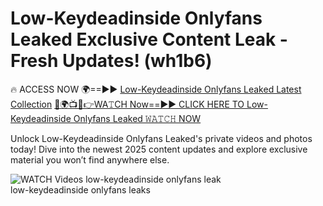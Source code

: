 # Low-Keydeadinside Onlyfans Leaked Exclusive Content Leak - Fresh Updates! (wh1b6)

🔥 ACCESS NOW 🌍==►► <a href="https://tinyurl.com/3fjeunct" rel="nofollow">Low-Keydeadinside Onlyfans Leaked Latest Collection</a></h3>
[🔴🌍📺📱👉WA𝚃CH Now==►► CLICK HERE TO Low-Keydeadinside Onlyfans Leaked 𝚆𝙰𝚃𝙲𝙷 NOW](https://tinyurl.com/3fjeunct)

Unlock Low-Keydeadinside Onlyfans Leaked's private videos and photos today! Dive into the newest 2025 content updates and explore exclusive material you won’t find anywhere else.


<a href="https://tinyurl.com/3fjeunct" rel="nofollow" data-target="animated-image.originalLink"><img src="https://camo.githubusercontent.com/8a4f000d20f83aca3bf7ec5f350d767afa0574a8a352519fd8cfa583a6f93a33/68747470733a2f2f692e696d6775722e636f6d2f644a486b345a712e676966" alt="WATCH Videos" data-canonical-src="https://i.imgur.com/dJHk4Zq.gif" style="max-width: 100%; display: inline-block;" data-target="animated-image.originalImage"></a>
low-keydeadinside onlyfans leak<br>
low-keydeadinside onlyfans leaks